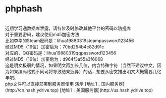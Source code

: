 # phphash

<br>
近期学习通数据库泄露，请各位及时修改其他平台的密码以防撞库<br>
对于重要密码，建议使用md5加密方法<br>
比如李华的Steam密码是：lihua19880319steampassword123456<br>
经过MD5（16位）加密后为：70bd254b4c82d91c<br>
对应的，QQ密码是：lihua19880319qqpassword123456<br>
经过MD5（16位）加密后为：d964f3a55a3f6068<br>
这是明文极弱的情况，如果明文再加长几位，内含特殊字符（当然不建议中文，因为如果编码格式不同可将导致结果迥异）的话，想要从密文推出明文大概需要几亿年吧。<br>
php文件可以直接部署到服务器使用
演示
[地址1：国内服务器](http://cn.hash.ydrive.top)
[地址1：美国服务器](http://us.hash.ydrive.top)
